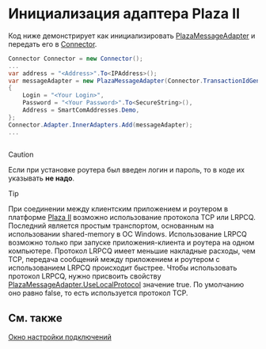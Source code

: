 # Инициализация адаптера Plaza II

Код ниже демонстрирует как инициализировать [PlazaMessageAdapter](xref:StockSharp.Plaza.PlazaMessageAdapter) и передать его в [Connector](xref:StockSharp.Algo.Connector).

```cs
Connector Connector = new Connector();				
...				
var address = "<Address>".To<IPAddress>();
var messageAdapter = new PlazaMessageAdapter(Connector.TransactionIdGenerator)
{
    Login = "<Your Login>",
    Password = "<Your Password>".To<SecureString>(),
    Address = SmartComAddresses.Demo,
};
Connector.Adapter.InnerAdapters.Add(messageAdapter);
...	
							
```

> [!CAUTION]
> Если при установке роутера был введен логин и пароль, то в коде их указывать **не надо**.

> [!TIP]
> При соединении между клиентским приложением и роутером в платформе [Plaza II](Plaza.md) возможно использование протокола TCP или LRPCQ. Последний является простым транспортом, основанным на использовании shared\-memory в ОС Windows. Использование LRPCQ возможно только при запуске приложения\-клиента и роутера на одном компьютере. Протокол LRPCQ имеет меньшие накладные расходы, чем TCP, передача сообщений между приложением и роутером с использованием LRPCQ происходит быстрее. Чтобы использовать протокол LRPCQ, нужно присвоить свойству [PlazaMessageAdapter.UseLocalProtocol](xref:StockSharp.Plaza.PlazaMessageAdapter.UseLocalProtocol) значение true. По умолчанию оно равно false, то есть используется протокол TCP. 

## См. также

[Окно настройки подключений](API_UI_ConnectorWindow.md)

